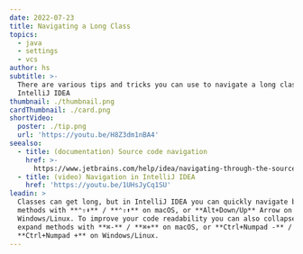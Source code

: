 ```yaml
---
date: 2022-07-23
title: Navigating a Long Class
topics:
  - java
  - settings
  - vcs
author: hs
subtitle: >-
  There are various tips and tricks you can use to navigate a long class in
  IntelliJ IDEA
thumbnail: ./thumbnail.png
cardThumbnail: ./card.png
shortVideo:
  poster: ./tip.png
  url: 'https://youtu.be/H8Z3dm1nBA4'
seealso:
  - title: (documentation) Source code navigation
    href: >-
      https://www.jetbrains.com/help/idea/navigating-through-the-source-code.html
  - title: (video) Navigation in IntelliJ IDEA
    href: 'https://youtu.be/1UHsJyCq1SU'
leadin: >
  Classes can get long, but in IntelliJ IDEA you can quickly navigate between
  methods with **⌃⇧⬇** / **⌃⇧⬆** on macOS, or **Alt+Down/Up** Arrow on
  Windows/Linux. To improve your code readability you can also collapse or
  expand methods with **⌘-** / **⌘+** on macOS, or **Ctrl+Numpad -** /
  **Ctrl+Numpad +** on Windows/Linux.
---
```


